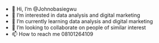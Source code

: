 - 👋 Hi, I’m @Johnobasiegwu
- 👀 I’m interested in data analysis and digital marketing
- 🌱 I’m currently learning data analysis and digital marketing
- 💞️ I’m looking to collaborate on people of similar interest
- 📫 How to reach me 08101264109

<!---
Johnobasiegwu/Johnobasiegwu is a ✨ special ✨ repository because its `README.md` (this file) appears on your GitHub profile.
You can click the Preview link to take a look at your changes.
--->
